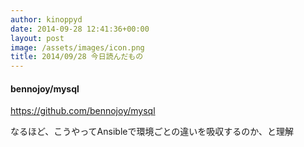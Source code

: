 ```yaml
---
author: kinoppyd
date: 2014-09-28 12:41:36+00:00
layout: post
image: /assets/images/icon.png
title: 2014/09/28 今日読んだもの
---
```


#### bennojoy/mysql


https://github.com/bennojoy/mysql

なるほど、こうやってAnsibleで環境ごとの違いを吸収するのか、と理解
